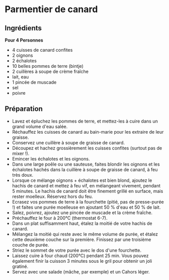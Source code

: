 # Parmentier de canard

## Ingrédients

**Pour 4 Personnes**
  * 4 cuisses de canard confites
  * 2 oignons
  * 2 échalotes
  * 10 belles pommes de terre (bintje)
  * 2 cuillères à soupe de crème fraîche
  * lait, eau
  * 1 pincée de muscade
  * sel
  * poivre

## Préparation

  * Lavez et épluchez les pommes de terre, et mettez-les à cuire dans un grand volume d'eau salée.
  * Réchauffez les cuisses de canard au bain-marie pour les extraire de leur graisse.
  * Conservez une cuillère à soupe de graisse de canard.
  * Découpez et hachez grossièrement les cuisses confites (surtout pas de mixer !).
  * Emincer les échalotes et les oignons.
  * Dans une large poêle ou une sauteuse, faites blondir les oignons et les échalotes hachés dans la cuillère à soupe de graisse de canard, à feu très doux.
  * Lorsque ce mélange oignons + échalotes est bien blond, ajoutez le hachis de canard et mettez à feu vif, en mélangeant vivement, pendant 5 minutes. Le hachis de canard doit être finement grillé en surface, mais rester moelleux. Réservez hors du feu.
  * Ecrasez vos pommes de terre à la fourchette (pitié, pas de presse-purée !) et faites une purée moelleuse en ajoutant 50 % d'eau et 50 % de lait.
  * Salez, poivrez, ajoutez une pincée de muscade et la crème fraîche.
  * Préchauffez le four à 200°C (thermostat 6-7).
  * Dans un plat suffisamment haut, étalez la moitié de votre hachis de canard.
  * Mélangez la moitié qui reste avec le même volume de purée, et étalez cette deuxième couche sur la première. Finissez par une troisième couche de purée.
  * Striez le sommet de votre purée avec le dos d'une fourchette.
  * Laissez cuire à four chaud (200°C) pendant 25 min. Vous pouvez également finir la cuisson 3 minutes sous le gril pour obtenir un joli gratiné.
  * Servez avec une salade (mâche, par exemple) et un Cahors léger.